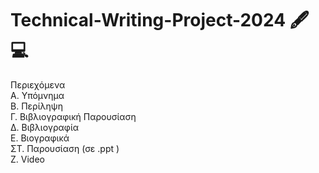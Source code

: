 # Technical-Writing-Project-2024 🖋️💻


Περιεχόμενα   <br>
Α. Υπόμνημα   <br>
Β. Περίληψη    <br>
Γ. Βιβλιογραφική Παρουσίαση    <br>
Δ. Βιβλιογραφία                <br>
Ε. Βιογραφικά                  <br>
ΣΤ. Παρουσίαση (σε .ppt )      <br>
Ζ. Video                       <br>
